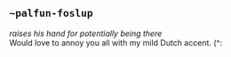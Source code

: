 ## `~palfun-foslup`
*raises his hand for potentially being there*  
Would love to annoy you all with my mild Dutch accent. (^: